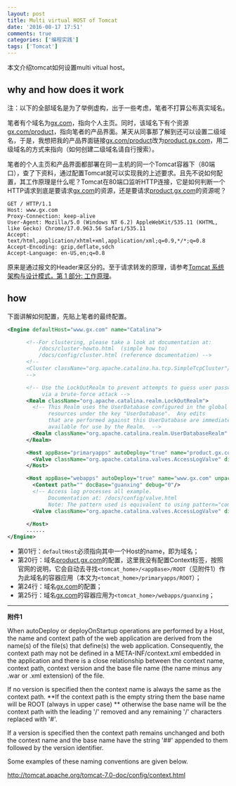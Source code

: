 ```yaml
---
layout: post
title: Multi virtual HOST of Tomcat
date: '2016-08-17 17:51'
comments: true
categories: ['编程实践'] 
tags: ['Tomcat']
---
```


本文介绍tomcat如何设置multi vitual host。

<!--more-->

## why and how does it work

注：以下的全部域名是为了举例虚构，出于一些考虑，笔者不打算公布真实域名。

笔者有个域名为[gx.com](http://www.gx.com)，指向个人主页。同时，该域名下有个资源[gx.com/product](http://gx.com/product)，指向笔者的产品界面。某天从同事那了解到还可以设置二级域名，于是，我想把我的产品界面链接[gx.com/product](http://gx.com/product)改为[product.gx.com](http://product.gx.com)，用二级域名的方式来指向（如何创建二级域名请自行搜索）。

笔者的个人主页和产品界面都部署在同一主机的同一个Tomcat容器下（80端口），查了下资料，通过配置Tomcat就可以实现我的上述要求。且先不说如何配置，其工作原理是什么呢？Tomcat在80端口监听HTTP连接，它是如何判断一个HTTP请求到底是要请求[gx.com](http://www.gx.com)的资源，还是要请求[product.gx.com](http://product.gx.com)的资源呢？

```
GET / HTTP/1.1
Host: www.gx.com
Proxy-Connection: keep-alive
User-Agent: Mozilla/5.0 (Windows NT 6.2) AppleWebKit/535.11 (KHTML, like Gecko) Chrome/17.0.963.56 Safari/535.11
Accept: text/html,application/xhtml+xml,application/xml;q=0.9,*/*;q=0.8
Accept-Encoding: gzip,deflate,sdch
Accept-Language: en-US,en;q=0.8
```

原来是通过报文的Header来区分的。至于请求转发的原理，请参考[Tomcat 系统架构与设计模式，第 1 部分: 工作原理](http://www.ibm.com/developerworks/cn/java/j-lo-tomcat1/)。

## how

下面讲解如何配置，先贴上笔者的最终配置。

```xml
<Engine defaultHost="www.gx.com" name="Catalina">

      <!--For clustering, please take a look at documentation at:
          /docs/cluster-howto.html  (simple how to)
          /docs/config/cluster.html (reference documentation) -->
      <!--
      <Cluster className="org.apache.catalina.ha.tcp.SimpleTcpCluster"/>
      -->

      <!-- Use the LockOutRealm to prevent attempts to guess user passwords
           via a brute-force attack -->
      <Realm className="org.apache.catalina.realm.LockOutRealm">
        <!-- This Realm uses the UserDatabase configured in the global JNDI
             resources under the key "UserDatabase".  Any edits
             that are performed against this UserDatabase are immediately
             available for use by the Realm.  -->
        <Realm className="org.apache.catalina.realm.UserDatabaseRealm" resourceName="UserDatabase"/>
      </Realm>

      <Host appBase="primaryapps" autoDeploy="true" name="product.gx.com" unpackWARs="true">
        <Valve className="org.apache.catalina.valves.AccessLogValve" directory="logs" pattern="%h %l %u %t &quot;%r&quot; %s %b" prefix="cloud_access_log" suffix=".txt"/>
      </Host>

      <Host appBase="webapps" autoDeploy="true" name="www.gx.com" unpackWARs="true">
        <Context path="" docBase="guanxing" debug="0"/>
        <!-- Access log processes all example.
             Documentation at: /docs/config/valve.html
             Note: The pattern used is equivalent to using pattern="common" -->
        <Valve className="org.apache.catalina.valves.AccessLogValve" directory="logs" pattern="%h %l %u %t &quot;%r&quot; %s %b" prefix="localhost_access_log" suffix=".txt"/>

      </Host>
      ......
</Engine>
```

- 第01行：`defaultHost`必须指向其中一个Host的name，即为域名；
- 第20行：域名[product.gx.com](http://product.gx.com)的配置，这里我没有配置Context标签，按照官网的说明，它会自动去寻找`<tomcat_home>/<appBase>/ROOT`（见附件1）作为此域名的容器应用（本文为`<tomcat_home>/primaryapps/ROOT`）；
- 第24行：域名[gx.com](http://www.gx.com)的配置；
- 第25行：域名[gx.com](http://www.gx.com)的容器应用为`<tomcat_home>/webapps/guanxing`；

------

**附件1**
>
When autoDeploy or deployOnStartup operations are performed by a Host, the name and context path of the web application are derived from the name(s) of the file(s) that define(s) the web application. Consequently, the context path may not be defined in a META-INF/context.xml embedded in the application and there is a close relationship between the context name, context path, context version and the base file name (the name minus any .war or .xml extension) of the file.
>
If no version is specified then the context name is always the same as the context path. **If the context path is the empty string them the base name will be ROOT (always in upper case) ** otherwise the base name will be the context path with the leading '/' removed and any remaining '/' characters replaced with '#'.
>
If a version is specified then the context path remains unchanged and both the context name and the base name have the string '##' appended to them followed by the version identifier.
>
Some examples of these naming conventions are given below.
>
http://tomcat.apache.org/tomcat-7.0-doc/config/context.html
